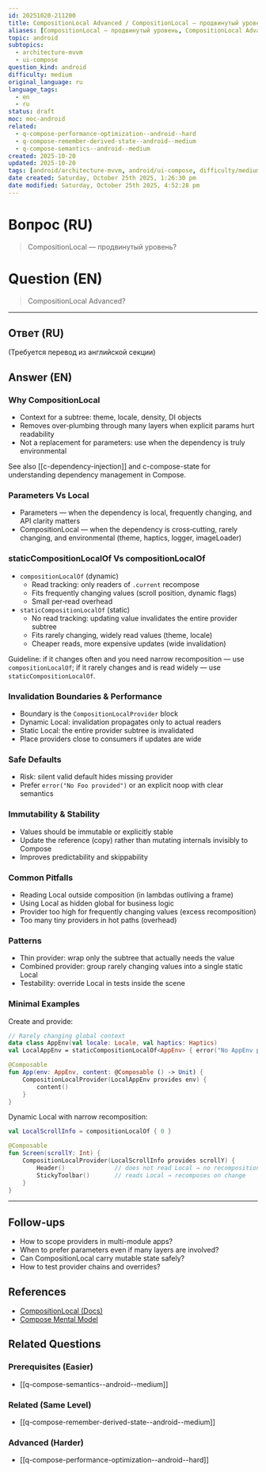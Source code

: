 ```yaml
---
id: 20251020-211200
title: CompositionLocal Advanced / CompositionLocal — продвинутый уровень
aliases: [CompositionLocal — продвинутый уровень, CompositionLocal Advanced]
topic: android
subtopics:
  - architecture-mvvm
  - ui-compose
question_kind: android
difficulty: medium
original_language: ru
language_tags:
  - en
  - ru
status: draft
moc: moc-android
related:
  - q-compose-performance-optimization--android--hard
  - q-compose-remember-derived-state--android--medium
  - q-compose-semantics--android--medium
created: 2025-10-20
updated: 2025-10-20
tags: [android/architecture-mvvm, android/ui-compose, difficulty/medium]
date created: Saturday, October 25th 2025, 1:26:30 pm
date modified: Saturday, October 25th 2025, 4:52:28 pm
---
```


# Вопрос (RU)
> CompositionLocal — продвинутый уровень?

# Question (EN)
> CompositionLocal Advanced?

---

## Ответ (RU)

(Требуется перевод из английской секции)

## Answer (EN)

### Why CompositionLocal
- Context for a subtree: theme, locale, density, DI objects
- Removes over‑plumbing through many layers when explicit params hurt readability
- Not a replacement for parameters: use when the dependency is truly environmental

See also [[c-dependency-injection]] and c-compose-state for understanding dependency management in Compose.

### Parameters Vs Local
- Parameters — when the dependency is local, frequently changing, and API clarity matters
- CompositionLocal — when the dependency is cross‑cutting, rarely changing, and environmental (theme, haptics, logger, imageLoader)

### staticCompositionLocalOf Vs compositionLocalOf
- `compositionLocalOf` (dynamic)
  - Read tracking: only readers of `.current` recompose
  - Fits frequently changing values (scroll position, dynamic flags)
  - Small per‑read overhead
- `staticCompositionLocalOf` (static)
  - No read tracking: updating value invalidates the entire provider subtree
  - Fits rarely changing, widely read values (theme, locale)
  - Cheaper reads, more expensive updates (wide invalidation)

Guideline: if it changes often and you need narrow recomposition — use `compositionLocalOf`; if it rarely changes and is read widely — use `staticCompositionLocalOf`.

### Invalidation Boundaries & Performance
- Boundary is the `CompositionLocalProvider` block
- Dynamic Local: invalidation propagates only to actual readers
- Static Local: the entire provider subtree is invalidated
- Place providers close to consumers if updates are wide

### Safe Defaults
- Risk: silent valid default hides missing provider
- Prefer `error("No Foo provided")` or an explicit noop with clear semantics

### Immutability & Stability
- Values should be immutable or explicitly stable
- Update the reference (copy) rather than mutating internals invisibly to Compose
- Improves predictability and skippability

### Common Pitfalls
- Reading Local outside composition (in lambdas outliving a frame)
- Using Local as hidden global for business logic
- Provider too high for frequently changing values (excess recomposition)
- Too many tiny providers in hot paths (overhead)

### Patterns
- Thin provider: wrap only the subtree that actually needs the value
- Combined provider: group rarely changing values into a single static Local
- Testability: override Local in tests inside the scene

### Minimal Examples

Create and provide:
```kotlin
// Rarely changing global context
data class AppEnv(val locale: Locale, val haptics: Haptics)
val LocalAppEnv = staticCompositionLocalOf<AppEnv> { error("No AppEnv provided") }

@Composable
fun App(env: AppEnv, content: @Composable () -> Unit) {
    CompositionLocalProvider(LocalAppEnv provides env) {
        content()
    }
}
```

Dynamic Local with narrow recomposition:
```kotlin
val LocalScrollInfo = compositionLocalOf { 0 }

@Composable
fun Screen(scrollY: Int) {
    CompositionLocalProvider(LocalScrollInfo provides scrollY) {
        Header()              // does not read Local → no recomposition
        StickyToolbar()       // reads Local → recomposes on change
    }
}
```

---

## Follow-ups
- How to scope providers in multi-module apps?
- When to prefer parameters even if many layers are involved?
- Can CompositionLocal carry mutable state safely?
- How to test provider chains and overrides?

## References
- [CompositionLocal (Docs)](https://developer.android.com/jetpack/compose/compositionlocal)
- [Compose Mental Model](https://developer.android.com/develop/ui/compose/mental-model)

## Related Questions

### Prerequisites (Easier)
- [[q-compose-semantics--android--medium]]

### Related (Same Level)
- [[q-compose-remember-derived-state--android--medium]]

### Advanced (Harder)
- [[q-compose-performance-optimization--android--hard]]
